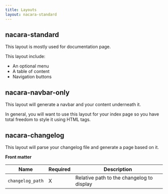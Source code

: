 ```yaml
---
title: Layouts
layout: nacara-standard
---
```


## nacara-standard

This layout is mostly used for documentation page.

This layout include:

- An optional menu
- A table of content
- Navigation buttons

## nacara-navbar-only

This layout will generate a navbar and your content underneath it.

In general, you will want to use this layout for your index page so you have total freedom to style it using HTML tags.

## nacara-changelog

This layout will parse your changelog file and generate a page based on it.

**Front matter**

<table class="table is-narrow is-bordered">
    <thead>
        <tr>
            <th class="has-text-centered">Name</th>
            <th class="has-text-centered">Required</th>
            <th class="has-text-centered">Description</th>
        </tr>
    </thead>
    <tbody>
        <tr>
            <td class="has-text-centered" style="vertical-align: middle">
                <code>changelog_path</code>
            </td>
            <td class="has-text-centered" style="vertical-align: middle">
                X
            </td>
            <td>Relative path to the changelog to display</td>
        </tr>
    </tbody>
</table>
